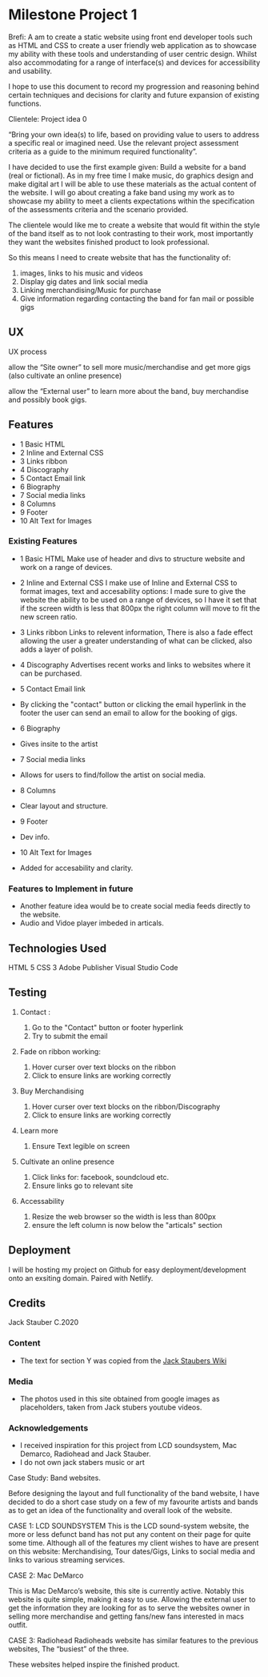 # Milestone Project 1 

Brefi: A am to create a static website using front end developer tools such as HTML and CSS to create a user friendly web application as to showcase my ability with these tools and understanding of user centric design. Whilst also accommodating for a range of interface(s) and devices for accessibility and usability.   

I hope to use this document to record my progression and reasoning behind certain techniques and decisions for clarity and future expansion of existing functions. 

Clientele: Project idea 0

“Bring your own idea(s) to life, based on providing value to users to address a specific real or imagined need. Use the relevant project assessment criteria as a guide to the minimum required functionality”. 

I have decided to use the first example given: Build a website for a band (real or fictional).
As in my free time I make music,  do graphics design and make digital art I will be able to use these materials as the actual content of the website. I will go about creating a fake band using my work as to showcase my ability to meet a clients expectations within the specification of the assessments criteria and the scenario provided. 

The clientele would like me to create a website that would fit within the style of the band itself as to not look contrasting to their work, most importantly they want the websites finished product to look professional. 

So this means I need to create website that has the functionality of:

1. images, links to his music and videos
2. Display gig dates and link social media 
3. Linking merchandising/Music for purchase
4. Give information regarding contacting the band for fan mail or possible gigs

 
## UX
 
UX process

allow the “Site owner” to sell more music/merchandise and get more gigs (also cultivate an online presence)

allow the “External user” to learn more about the band, buy merchandise and possibly book gigs.


## Features

- 1 Basic HTML
- 2 Inline and External CSS
- 3 Links ribbon
- 4 Discography
- 5 Contact Email link
- 6 Biography
- 7 Social media links
- 8 Columns
- 9 Footer
- 10 Alt Text for Images 
 
### Existing Features

- 1 Basic HTML
Make use of header and divs to structure website and work on a range of devices.

- 2 Inline and External CSS
I make use of Inline and External CSS to format images, text and accesability options:
I made sure to give the website the ability to be used on a range of devices, so I have it set that if the screen width is less that 800px the right column will move to fit the new screen ratio.

- 3 Links ribbon
Links to relevent information, There is also a fade effect allowing the user a greater understanding of what can be clicked, also adds a layer of polish.

- 4 Discography
Advertises recent works and links to websites where it can be purchased. 

- 5 Contact Email link
- By clicking the "contact" button or clicking the email hyperlink in the footer the user can send an email to allow for the booking of gigs. 

- 6 Biography
- Gives insite to the artist 

- 7 Social media links
- Allows for users to find/follow the artist on social media. 

- 8 Columns
- Clear layout and structure. 

- 9 Footer
- Dev info. 

- 10 Alt Text for Images 
- Added for accesability and clarity. 

### Features to Implement in future
- Another feature idea would be to create social media feeds directly to the website.
- Audio and Vidoe player imbeded in articals.  

## Technologies Used

HTML 5
CSS 3
Adobe Publisher
Visual Studio Code 

## Testing

1. Contact :
    1. Go to the "Contact" button or footer hyperlink
    2. Try to submit the email

2. Fade on ribbon working:
    1. Hover curser over text blocks on the ribbon
    2. Click to ensure links are working correctly 

2. Buy Merchandising 
    1. Hover curser over text blocks on the ribbon/Discography
    2. Click to ensure links are working correctly 

3. Learn more 
    1. Ensure Text legible on screen

4. Cultivate an online presence
    1. Click links for: facebook, soundcloud etc.
    2. Ensure links go to relevant site

5. Accessability
    1. Resize the web browser so the width is less than 800px
    2. ensure the left column is now below the "articals" section 

## Deployment

I will be hosting my project on Github for easy deployment/development onto an exsiting domain. Paired with Netlify.

## Credits
Jack Stauber C.2020

### Content
- The text for section Y was copied from the [Jack Staubers Wiki](https://jackstauber.fandom.com/wiki/Jack_Stauber)

### Media
- The photos used in this site obtained from google images as placeholders, taken from Jack stubers youtube videos. 

### Acknowledgements

- I received inspiration for this project from LCD soundsystem, Mac Demarco, Radiohead and Jack Stauber.
- I do not own jack stabers music or art 

Case Study: Band websites. 

Before designing the layout and full functionality of the band website, I have decided to do a short case study on a few of my favourite artists and bands as to get an idea of the functionality and overall look of the website. 

CASE 1: LCD SOUNDSYSTEM
This is the LCD sound-system website, the more or less defunct band has not put any content on their page for quite some time. Although all of the features my client wishes to have are present on this website: Merchandising, Tour dates/Gigs, Links to social media and links to various streaming services.  

CASE 2: Mac DeMarco

This is Mac DeMarco’s website, this site is currently active. Notably this website is quite simple, making it easy to use. Allowing the external user to get the information they are looking for as to serve the websites owner in selling more merchandise and getting fans/new fans interested in macs outfit. 

CASE 3: Radiohead
Radioheads website has similar features to the previous websites, The “busiest” of the three.

These websites helped inspire the finished product. 